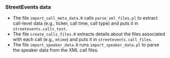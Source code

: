 ### StreetEvents data

- The file `import_call_meta_data.R` calls `parse_xml_files.pl` to extract call-level data (e.g., ticker, call time, call type) and puts it in `streetevents.calls_test`.
- The file `create_calls_files.R` extracts details about the files associated with each call (e.g., `mtime`) and puts it in `streetevents.call_files`.
- The file `import_speaker_data.R` runs `import_speaker_data.pl` to parse the speaker data from the XML call files.
